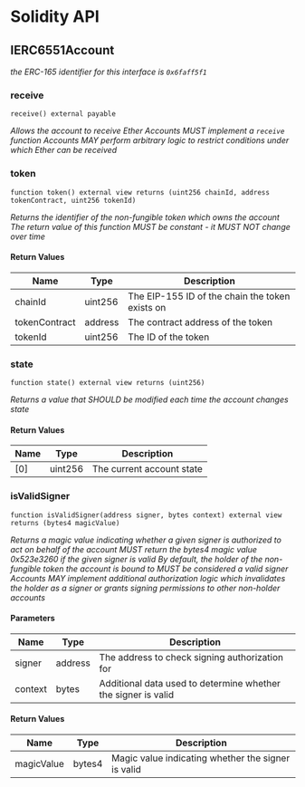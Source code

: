 # Solidity API

## IERC6551Account

_the ERC-165 identifier for this interface is `0x6faff5f1`_

### receive

```solidity
receive() external payable
```

_Allows the account to receive Ether
Accounts MUST implement a `receive` function
Accounts MAY perform arbitrary logic to restrict conditions
under which Ether can be received_

### token

```solidity
function token() external view returns (uint256 chainId, address tokenContract, uint256 tokenId)
```

_Returns the identifier of the non-fungible token which owns the account
The return value of this function MUST be constant - it MUST NOT change over time_

#### Return Values

| Name | Type | Description |
| ---- | ---- | ----------- |
| chainId | uint256 | The EIP-155 ID of the chain the token exists on |
| tokenContract | address | The contract address of the token |
| tokenId | uint256 | The ID of the token |

### state

```solidity
function state() external view returns (uint256)
```

_Returns a value that SHOULD be modified each time the account changes state_

#### Return Values

| Name | Type | Description |
| ---- | ---- | ----------- |
| [0] | uint256 | The current account state |

### isValidSigner

```solidity
function isValidSigner(address signer, bytes context) external view returns (bytes4 magicValue)
```

_Returns a magic value indicating whether a given signer is authorized to act on behalf
of the account
MUST return the bytes4 magic value 0x523e3260 if the given signer is valid
By default, the holder of the non-fungible token the account is bound to MUST be considered
a valid signer
Accounts MAY implement additional authorization logic which invalidates the holder as a
signer or grants signing permissions to other non-holder accounts_

#### Parameters

| Name | Type | Description |
| ---- | ---- | ----------- |
| signer | address | The address to check signing authorization for |
| context | bytes | Additional data used to determine whether the signer is valid |

#### Return Values

| Name | Type | Description |
| ---- | ---- | ----------- |
| magicValue | bytes4 | Magic value indicating whether the signer is valid |

